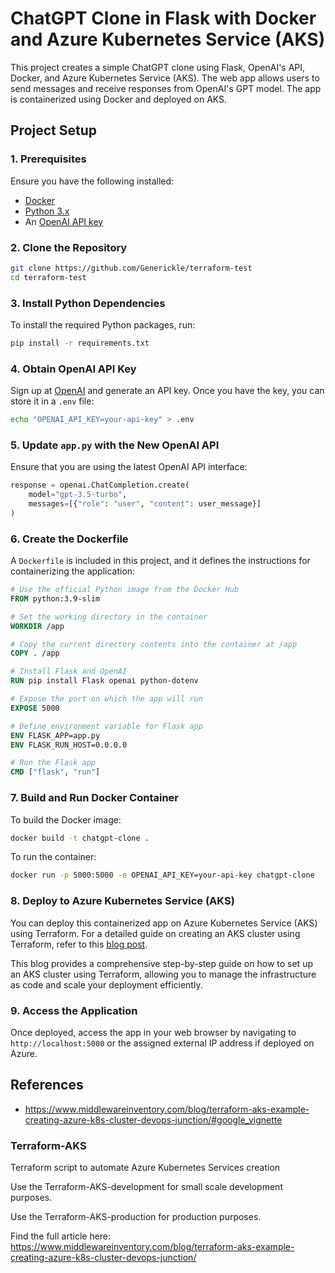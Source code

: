 
# ChatGPT Clone in Flask with Docker and Azure Kubernetes Service (AKS)

This project creates a simple ChatGPT clone using Flask, OpenAI's API, Docker, and Azure Kubernetes Service (AKS). The web app allows users to send messages and receive responses from OpenAI's GPT model. The app is containerized using Docker and deployed on AKS.

## Project Setup

### 1. Prerequisites

Ensure you have the following installed:
- [Docker](https://www.docker.com/)
- [Python 3.x](https://www.python.org/downloads/)
- An [OpenAI API key](https://platform.openai.com/account/api-keys)

### 2. Clone the Repository

```bash
git clone https://github.com/Generickle/terraform-test
cd terraform-test
```

### 3. Install Python Dependencies

To install the required Python packages, run:

```bash
pip install -r requirements.txt
```

### 4. Obtain OpenAI API Key

Sign up at [OpenAI](https://platform.openai.com/account/api-keys) and generate an API key. Once you have the key, you can store it in a `.env` file:

```bash
echo "OPENAI_API_KEY=your-api-key" > .env
```

### 5. Update `app.py` with the New OpenAI API

Ensure that you are using the latest OpenAI API interface:

```python
response = openai.ChatCompletion.create(
    model="gpt-3.5-turbo",
    messages=[{"role": "user", "content": user_message}]
)
```

### 6. Create the Dockerfile

A `Dockerfile` is included in this project, and it defines the instructions for containerizing the application:

```Dockerfile
# Use the official Python image from the Docker Hub
FROM python:3.9-slim

# Set the working directory in the container
WORKDIR /app

# Copy the current directory contents into the container at /app
COPY . /app

# Install Flask and OpenAI
RUN pip install Flask openai python-dotenv

# Expose the port on which the app will run
EXPOSE 5000

# Define environment variable for Flask app
ENV FLASK_APP=app.py
ENV FLASK_RUN_HOST=0.0.0.0

# Run the Flask app
CMD ["flask", "run"]
```

### 7. Build and Run Docker Container

To build the Docker image:

```bash
docker build -t chatgpt-clone .
```

To run the container:

```bash
docker run -p 5000:5000 -e OPENAI_API_KEY=your-api-key chatgpt-clone
```

### 8. Deploy to Azure Kubernetes Service (AKS)

You can deploy this containerized app on Azure Kubernetes Service (AKS) using Terraform. For a detailed guide on creating an AKS cluster using Terraform, refer to this [blog post](https://www.middlewareinventory.com/blog/terraform-aks-example-creating-azure-k8s-cluster-devops-junction/#google_vignette).

This blog provides a comprehensive step-by-step guide on how to set up an AKS cluster using Terraform, allowing you to manage the infrastructure as code and scale your deployment efficiently.

### 9. Access the Application

Once deployed, access the app in your web browser by navigating to `http://localhost:5000` or the assigned external IP address if deployed on Azure.

## References

- https://www.middlewareinventory.com/blog/terraform-aks-example-creating-azure-k8s-cluster-devops-junction/#google_vignette

### Terraform-AKS
Terraform script to automate Azure Kubernetes Services creation

Use the Terraform-AKS-development for small scale development purposes.

Use the Terraform-AKS-production for production purposes.

Find the full article here:
https://www.middlewareinventory.com/blog/terraform-aks-example-creating-azure-k8s-cluster-devops-junction/
